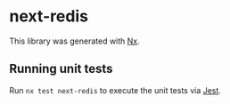 # next-redis

This library was generated with [Nx](https://nx.dev).

## Running unit tests

Run `nx test next-redis` to execute the unit tests via [Jest](https://jestjs.io).
